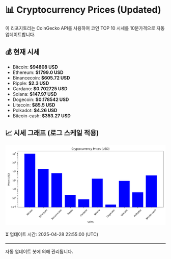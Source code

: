 
# 📊 Cryptocurrency Prices (Updated)

이 리포지토리는 CoinGecko API를 사용하여 코인 TOP 10 시세를 10분가격으로 자동 업데이트합니다.

## 💰 현재 시세
- Bitcoin: **$94808 USD**
- Ethereum: **$1799.0 USD**
- Binancecoin: **$605.72 USD**
- Ripple: **$2.3 USD**
- Cardano: **$0.702725 USD**
- Solana: **$147.97 USD**
- Dogecoin: **$0.178542 USD**
- Litecoin: **$85.5 USD**
- Polkadot: **$4.26 USD**
- Bitcoin-cash: **$353.27 USD**

## 📈 시세 그래프 (로그 스케일 적용)
![Crypto Prices](crypto_prices.png)

⏳ 업데이트 시간: 2025-04-28 22:55:00 (UTC)

---
자동 업데이트 봇에 의해 관리됩니다.
